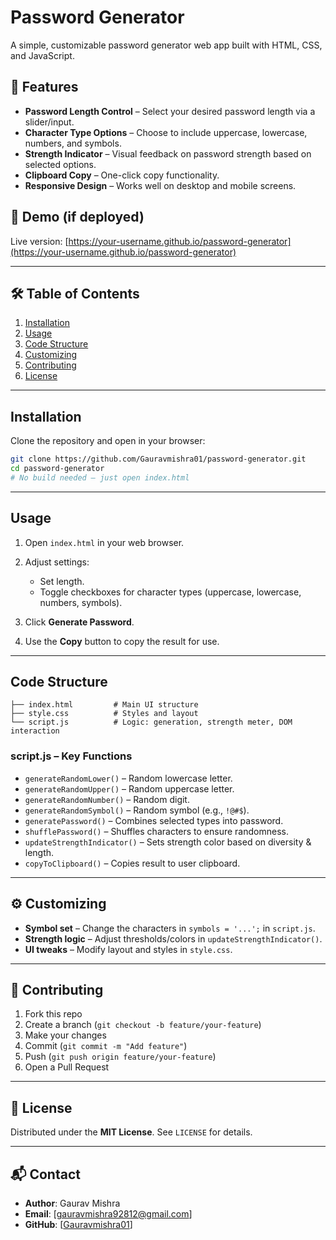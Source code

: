 # Password Generator

A simple, customizable password generator web app built with HTML, CSS, and JavaScript.

## 🔐 Features

- **Password Length Control** – Select your desired password length via a slider/input.
- **Character Type Options** – Choose to include uppercase, lowercase, numbers, and symbols.
- **Strength Indicator** – Visual feedback on password strength based on selected options.
- **Clipboard Copy** – One-click copy functionality.
- **Responsive Design** – Works well on desktop and mobile screens.

## 📁 Demo (if deployed)

Live version: [https://your-username.github.io/password-generator](https://your-username.github.io/password-generator)

---

## 🛠️ Table of Contents

1. [Installation](#installation)  
2. [Usage](#usage)  
3. [Code Structure](#code-structure)  
4. [Customizing](#customizing)  
5. [Contributing](#contributing)  
6. [License](#license)  

---

## Installation

Clone the repository and open in your browser:

```bash
git clone https://github.com/Gauravmishra01/password-generator.git
cd password-generator
# No build needed – just open index.html
````

---

## Usage

1. Open `index.html` in your web browser.
2. Adjust settings:

   * Set length.
   * Toggle checkboxes for character types (uppercase, lowercase, numbers, symbols).
3. Click **Generate Password**.
4. Use the **Copy** button to copy the result for use.

---

## Code Structure

```
├── index.html         # Main UI structure
├── style.css          # Styles and layout
└── script.js          # Logic: generation, strength meter, DOM interaction
```

### script.js – Key Functions

* `generateRandomLower()` – Random lowercase letter.
* `generateRandomUpper()` – Random uppercase letter.
* `generateRandomNumber()` – Random digit.
* `generateRandomSymbol()` – Random symbol (e.g., `!@#$`).
* `generatePassword()` – Combines selected types into password.
* `shufflePassword()` – Shuffles characters to ensure randomness.
* `updateStrengthIndicator()` – Sets strength color based on diversity & length.
* `copyToClipboard()` – Copies result to user clipboard.

---

## ⚙️ Customizing

* **Symbol set** – Change the characters in `symbols = '...';` in `script.js`.
* **Strength logic** – Adjust thresholds/colors in `updateStrengthIndicator()`.
* **UI tweaks** – Modify layout and styles in `style.css`.

---

## 🤝 Contributing

1. Fork this repo
2. Create a branch (`git checkout -b feature/your-feature`)
3. Make your changes
4. Commit (`git commit -m "Add feature"`)
5. Push (`git push origin feature/your-feature`)
6. Open a Pull Request

---

## 📄 License

Distributed under the **MIT License**. See `LICENSE` for details.

---

## 📬 Contact

* **Author**: Gaurav Mishra
* **Email**: [gauravmishra92812@gmail.com]
* **GitHub**: [[Gauravmishra01](https://github.com/Gauravmishra01)]

